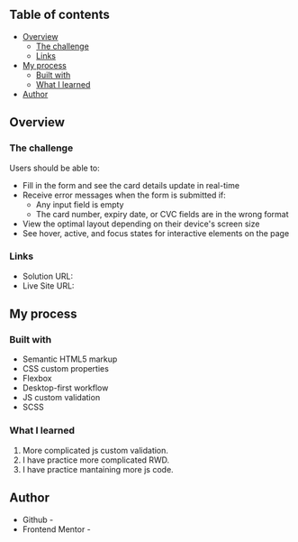 ## Table of contents

- [Overview](#overview)
  - [The challenge](#the-challenge)
  - [Links](#links)
- [My process](#my-process)
  - [Built with](#built-with)
  - [What I learned](#what-i-learned)
- [Author](#author)

## Overview

### The challenge

Users should be able to:

- Fill in the form and see the card details update in real-time
- Receive error messages when the form is submitted if:
  - Any input field is empty
  - The card number, expiry date, or CVC fields are in the wrong format
- View the optimal layout depending on their device's screen size
- See hover, active, and focus states for interactive elements on the page

### Links

- Solution URL:
- Live Site URL:

## My process

### Built with

- Semantic HTML5 markup
- CSS custom properties
- Flexbox
- Desktop-first workflow
- JS custom validation
- SCSS

### What I learned

1. More complicated js custom validation.
2. I have practice more complicated RWD.
3. I have practice mantaining more js code.

## Author

- Github -
- Frontend Mentor -
